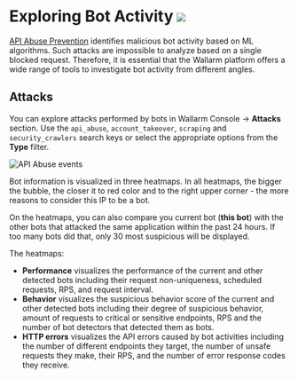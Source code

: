 # Exploring Bot Activity <a href="../../about-wallarm/subscription-plans/#waap-and-advanced-api-security"><img src="../../images/api-security-tag.svg" style="border: none;"></a>

[API Abuse Prevention](../about-wallarm/api-abuse-prevention.md) identifies malicious bot activity based on ML algorithms. Such attacks are impossible to analyze based on a single blocked request. Therefore, it is essential that the Wallarm platform offers a wide range of tools to investigate bot activity from different angles.
 
<!--## Blocked bots in IP Lists

The **API Abuse Prevention** module blocks bots by adding them to the [denylist](../user-guides/ip-lists/overview.md) or [graylist](../user-guides/ip-lists/overview.md) for 1 hour.

You can explore blocked bot's IPs in Wallarm Console → **IP lists** → **Denylist** or **Graylist**. Explore IPs added with the `Bot` **Reason**.

![Denylisted bot IPs](../images/about-wallarm-waf/abi-abuse-prevention/denylisted-bot-ips.png)

!!! info "Confidence"
    As a result of [detectors' work](../about-wallarm/api-abuse-prevention.md#how-api-abuse-prevention-works), every detected bot obtain **confidence percentage**: how sure we are that this is a bot. In each bot type, detectors have different relative importance / number of votes. Thus, the confidence percentage is the votes gained out of all possible votes in this bot type (provided by detectors that worked).

You can interfere in the bot protection process. If denylisted or graylisted IP actually is not used by a malicious bot, you can either delete the IP from the list or [allowlist](../user-guides/ip-lists/overview.md) it. Wallarm does not block any requests originating from allowlisted IPs including malicious ones.
-->
## Attacks

You can explore attacks performed by bots in Wallarm Console → **Attacks** section. Use the `api_abuse`, `account_takeover`, `scraping` and `security_crawlers` search keys or select the appropriate options from the **Type** filter.

![API Abuse events](../images/about-wallarm-waf/abi-abuse-prevention/api-abuse-events.png)

Bot information is visualized in three heatmaps. In all heatmaps, the bigger the bubble, the closer it to red color and to the right upper corner - the more reasons to consider this IP to be a bot.

On the heatmaps, you can also compare you current bot (**this bot**) with the other bots that attacked the same application within the past 24 hours. If too many bots did that, only 30 most suspicious will be displayed.

The heatmaps:

* **Performance** visualizes the performance of the current and other detected bots including their request non-uniqueness, scheduled requests, RPS, and request interval.
* **Behavior** visualizes the suspicious behavior score of the current and other detected bots including their degree of suspicious behavior, amount of requests to critical or sensitive endpoints, RPS and the number of bot detectors that detected them as bots.
* **HTTP errors** visualizes the API errors caused by bot activities including the number of different endpoints they target, the number of unsafe requests they make, their RPS, and the number of error response codes they receive.

<!--Each heatmap includes detailed description of its bubble size, color and position meaning (use **Show more**). You can zoom in heatmap by drawing rectangular around required area.

The **API Abuse Prevention** module compiles client traffic into URL patterns. The URL pattern may have the following segments:

| Segment | Contains | Example |
|---|---|---|
| SENSITIVE | URL parts that provide access to the application's critical functions or resources, such as the admin panel. They should be kept confidential and restricted to authorized personnel to prevent potential security breaches. | `wp-admin` |
| IDENTIFIER | Various identifiers like numeric identifiers, UUIDs, etc. | - |
| STATIC | The folders that contain static files of different kinds. | `images`, `js`, `css` |
| FILE | Static file names. | `image.png` |
| QUERY | Query parameters. | - |
| AUTH | Content related to the authentication/authorization endpoints. | - |
| LANGUAGE | Language-related parts. | `en`, `fr` |
| HEALTHCHECK | Content related to the health check endpoints. | - |
| VARY | The segment is marked as VARY if it is impossible to attribute it to other categories. A variable part of the URL path. | - | -->
